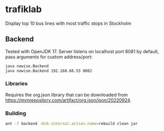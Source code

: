 # trafiklab

Display top 10 bus lines with most traffic stops in Stockholm

## Backend

Tested with OpenJDK 17. Server listens on localhost port 8081 by default, pass arguments for custom address/port:

```bash
java nowise.Backend
java nowise.Backend 192.168.68.53 8082
```

### Libraries

Requires the org.json library that can be downloaded from https://mvnrepository.com/artifact/org.json/json/20220924.

### Building

```bash
ant -f backend -Dnb.internal.action.name=rebuild clean jar
```
